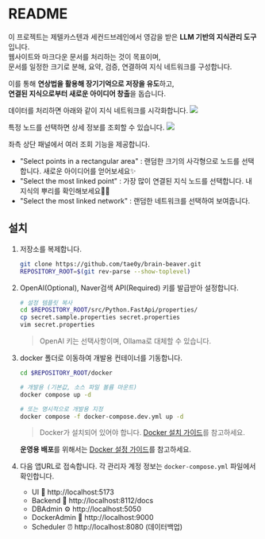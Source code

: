 # README
  
이 프로젝트는 제텔카스텐과 세컨드브레인에서 영감을 받은 **LLM 기반의 지식관리 도구**입니다.\
웹사이트와 마크다운 문서를 처리하는 것이 목표이며, \
문서를 일정한 크기로 분해, 요약, 검증, 연결하여 지식 네트워크를 구성합니다.

이를 통해 **연상법을 활용해 장기기억으로 저장을 유도**하고, \
**연결된 지식으로부터 새로운 아이디어 창출**을 돕습니다.

데이터를 처리하면 아래와 같이 지식 네트워크를 시각화합니다.
![](./demo_001.png)

특정 노드를 선택하면 상세 정보를 조회할 수 있습니다.
![](./demo_002.png)

좌측 상단 패널에서 여러 조회 기능을 제공합니다.
- "Select points in a rectangular area" : 랜덤한 크기의 사각형으로 노드를 선택합니다. 새로운 아이디어를 얻어보세요✨
- "Select the most linked point" : 가장 많이 연결된 지식 노드를 선택합니다. 내 지식의 뿌리를 확인해보세요🕵️‍♂️
- "Select the most linked network" : 랜덤한 네트워크를 선택하여 보여줍니다.

## 설치

1. 저장소를 복제합니다.
    ```bash
    git clone https://github.com/tae0y/brain-beaver.git
    REPOSITORY_ROOT=$(git rev-parse --show-toplevel)
    ```

2. OpenAI(Optional), Naver검색 API(Required) 키를 발급받아 설정합니다.
    ```bash
    # 설정 템플릿 복사
    cd $REPOSITORY_ROOT/src/Python.FastApi/properties/
    cp secret.sample.properties secret.properties
    vim secret.properties
    ```
    > OpenAI 키는 선택사항이며, Ollama로 대체할 수 있습니다.

3. docker 폴더로 이동하여 개발용 컨테이너를 기동합니다.
    ```bash
    cd $REPOSITORY_ROOT/docker
    
    # 개발용 (기본값, 소스 파일 볼륨 마운트)
    docker compose up -d
    
    # 또는 명시적으로 개발용 지정
    docker compose -f docker-compose.dev.yml up -d
    ```
    > Docker가 설치되어 있어야 합니다. [Docker 설치 가이드](https://docs.docker.com/desktop/setup/install/mac-install/)를 참고하세요.
    
    **운영용 배포**를 위해서는 [Docker 설정 가이드](docker/README.md)를 참고하세요.

4. 다음 앱URL로 접속합니다. 각 관리자 계정 정보는 `docker-compose.yml` 파일에서 확인합니다.
    - UI :beaver: http://localhost:5173
    - Backend :brain: http://localhost:8112/docs
    - DBAdmin :gear: http://localhost:5050
    - DockerAdmin :whale: http://localhost:9000
    - Scheduler ⏰ http://localhost:8080 (데이터백업)

